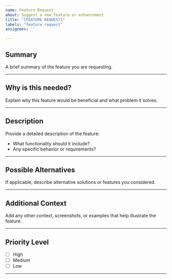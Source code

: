 ```yaml
---
name: Feature Request
about: Suggest a new feature or enhancement
title: "[FEATURE REQUEST]"
labels: "feature request"
assignees: ''

---
```


## Summary

A brief summary of the feature you are requesting.

---

## Why is this needed?

Explain why this feature would be beneficial and what problem it solves.

---

## Description

Provide a detailed description of the feature:

- What functionality should it include?
- Any specific behavior or requirements?

---

## Possible Alternatives

If applicable, describe alternative solutions or features you considered.

---

## Additional Context

Add any other context, screenshots, or examples that help illustrate the
feature.

---

## Priority Level

- [ ] High
- [ ] Medium
- [ ] Low

---
